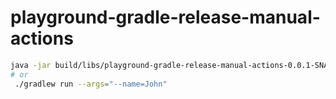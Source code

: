 # playground-gradle-release-manual-actions

```bash
java -jar build/libs/playground-gradle-release-manual-actions-0.0.1-SNAPSHOT-all.jar --version
# or
 ./gradlew run --args="--name=John"
```
